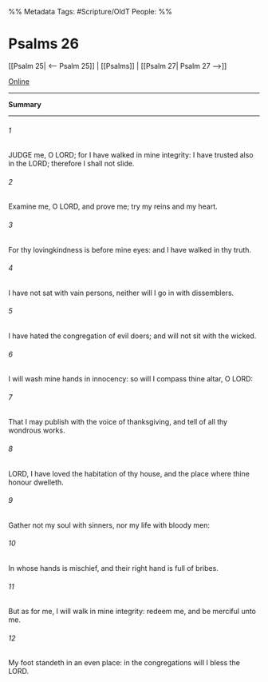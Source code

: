 

%% Metadata
Tags: #Scripture/OldT
People: 
%%
# Psalms 26
[[Psalm 25| <-- Psalm 25]] | [[Psalms]] | [[Psalm 27| Psalm 27 -->]]

[Online](https://churchofjesuschrist.org/study/scriptures/ot/ps/26?lang=eng)

---
__Summary__



---

###### 1
JUDGE me, O LORD; for I have walked in mine integrity: I have trusted also in the LORD; therefore I shall not slide.
###### 2
Examine me, O LORD, and prove me; try my reins and my heart.
###### 3
For thy lovingkindness is before mine eyes: and I have walked in thy truth.
###### 4
I have not sat with vain persons, neither will I go in with dissemblers.
###### 5
I have hated the congregation of evil doers; and will not sit with the wicked.
###### 6
I will wash mine hands in innocency: so will I compass thine altar, O LORD:
###### 7
That I may publish with the voice of thanksgiving, and tell of all thy wondrous works.
###### 8
LORD, I have loved the habitation of thy house, and the place where thine honour dwelleth.
###### 9
Gather not my soul with sinners, nor my life with bloody men:
###### 10
In whose hands is mischief, and their right hand is full of bribes.
###### 11
But as for me, I will walk in mine integrity: redeem me, and be merciful unto me.
###### 12
My foot standeth in an even place: in the congregations will I bless the LORD.



